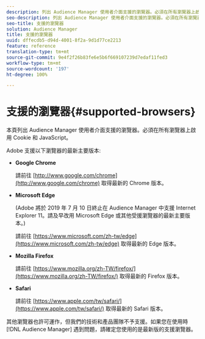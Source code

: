 ```yaml
---
description: 列出 Audience Manager 使用者介面支援的瀏覽器。必須在所有瀏覽器上啟用 Cookie 和 JavaScript。
seo-description: 列出 Audience Manager 使用者介面支援的瀏覽器。必須在所有瀏覽器上啟用 Cookie 和 JavaScript。
seo-title: 支援的瀏覽器
solution: Audience Manager
title: 支援的瀏覽器
uuid: dffecdb5-d94d-4001-8f2a-9d1d77ce2213
feature: reference
translation-type: tm+mt
source-git-commit: 9e4f2f26b83fe6e5b6f669107239d7edaf11fed3
workflow-type: tm+mt
source-wordcount: '197'
ht-degree: 100%

---
```



# 支援的瀏覽器{#supported-browsers}

本頁列出 Audience Manager 使用者介面支援的瀏覽器。必須在所有瀏覽器上啟用 Cookie 和 JavaScript。

<!-- 

c_supported_browsers.xml

 -->

Adobe 支援以下瀏覽器的最新主要版本:

* **Google Chrome**

   請前往 [http://www.google.com/chrome](http://www.google.com/chrome) 取得最新的 Chrome 版本。

* **Microsoft Edge**

   (Adobe 將於 2019 年 7 月 10 日終止在 Audience Manager 中支援 Internet Explorer 11。請及早改用 Microsoft Edge 或其他受援瀏覽器的最新主要版本。)

   請前往 [https://www.microsoft.com/zh-tw/edge](https://www.microsoft.com/zh-tw/edge) 取得最新的 Edge 版本。

* **Mozilla Firefox**

   請前往 [https://www.mozilla.org/zh-TW/firefox/](https://www.mozilla.org/zh-TW/firefox/) 取得最新的 Firefox 版本。

* **Safari**

   請前往 [https://www.apple.com/tw/safari/](https://www.apple.com/tw/safari/) 取得最新的 Safari 版本。

其他瀏覽器也許可運作，但我們的技術和產品團隊不予支援。如果您在使用時 [!DNL Audience Manager] 遇到問題，請確定您使用的是最新版的支援瀏覽器。
